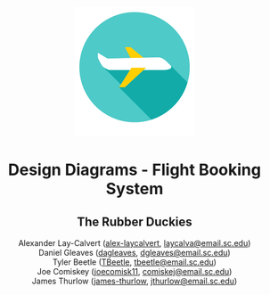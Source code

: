 
<div align="center">

![logo](logo.png)

# Design Diagrams - Flight Booking System

## The Rubber Duckies

Alexander Lay-Calvert ([alex-laycalvert](https://github.com/alex-laycalvert),
[laycalva@email.sc.edu](mailto:laycalva@email.sc.edu))  
Daniel Gleaves ([dagleaves](https://github.com/dagleaves),
[dgleaves@email.sc.edu](mailto:dgleaves@email.sc.edu]))  
Tyler Beetle ([TBeetle](https://github.com/tbeetle),
[tbeetle@email.sc.edu](mailto:tbeetle@email.sc.edu))  
Joe Comiskey ([joecomisk11](https://github.com/joecomisk11),
[comiskej@email.sc.edu](mailto:comiskej@email.sc.edu))  
James Thurlow ([james-thurlow](https://github.com/james-thurlow),
[jthurlow@email.sc.edu](mailto:jthurlow@email.sc.edu))

</div>
